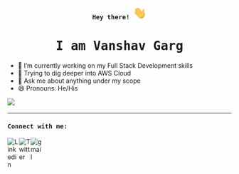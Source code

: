 <p align="center"><samp><b> Hey there! <img src="https://raw.githubusercontent.com/ABSphreak/ABSphreak/master/gifs/Hi.gif" width="30px"> </b></samp></p>
<p align="center"><h1 align="center"><samp> I am Vanshav Garg </samp></h1></p>


- 🔭 I’m currently working on my Full Stack Development skills
- 🎯 Trying to dig deeper into AWS Cloud
- 💬 Ask me about anything under my scope
- 😄 Pronouns: He/His

<img src="https://github-readme-stats.vercel.app/api?username=VanshavGarg&count_private=true&show_icons=true&theme=tokyonight">
<hr>
<h4><b><samp>Connect with me:</samp></b></h4>
  <a href="https://www.linkedin.com/in/vanshav-garg" ><img align="left" alt="Linkedin" width="26px" src="https://edent.github.io/SuperTinyIcons/images/svg/linkedin.svg"/> </a>
<a href="https://twitter.com/vanshav_garg"><img align="left" alt="Twitter" width="26px" src="https://edent.github.io/SuperTinyIcons/images/svg/twitter.svg"/></a>
<a href="mailto:vanshavg40@gmail.com"><img align="left" alt="gmail" width="26px" src="https://edent.github.io/SuperTinyIcons/images/svg/gmail.svg" width="125" title="Gmail""></a>
